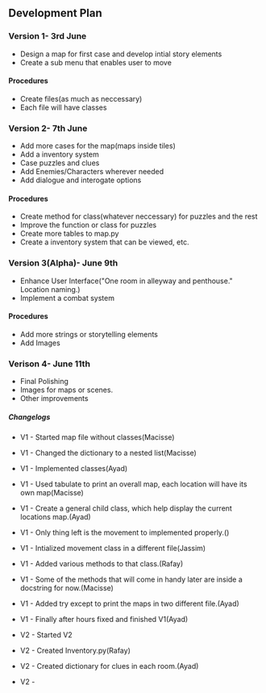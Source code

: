 ## Development Plan
### Version 1- 3rd June
* Design a map for first case and develop intial story elements
* Create a sub menu that enables user to move
#### Procedures
- Create files(as much as neccessary)
- Each file will have classes

### Version 2- 7th June
* Add more cases for the map(maps inside tiles)
* Add a inventory system
* Case puzzles and clues
* Add Enemies/Characters wherever needed
* Add dialogue and interogate options
#### Procedures
- Create method for class(whatever neccessary) for puzzles and the rest
- Improve the function or class for puzzles
- Create more tables to map.py
- Create a inventory system that can be viewed, etc.


### Version 3(Alpha)- June 9th
* Enhance User Interface("One room in alleyway and penthouse." Location naming.)
* Implement a combat system

#### Procedures
- Add more strings or storytelling elements
- Add Images

### Verison 4- June 11th
* Final Polishing
* Images for maps or scenes.
* Other improvements

##### Changelogs
- V1 - Started map file without classes(Macisse)
- V1 - Changed the dictionary to a nested list(Macisse)
- V1 - Implemented classes(Ayad)
- V1 - Used tabulate to print an overall map, each location will have its own map(Macisse)
- V1 - Create a general child class, which help display the current locations map.(Ayad)
- V1 - Only thing left is the movement to implemented properly.()
- V1 - Intialized movement class in a different file(Jassim)
- V1 - Added various methods to that class.(Rafay)
- V1 - Some of the methods that will come in handy later are inside a docstring for now.(Macisse)
- V1 - Added try except to print the maps in two different file.(Ayad)
- V1 - Finally after hours fixed and finished V1(Ayad)

- V2 - Started V2
- V2 - Created Inventory.py(Rafay)
- V2 - Created dictionary for clues in each room.(Ayad)
- V2 - 